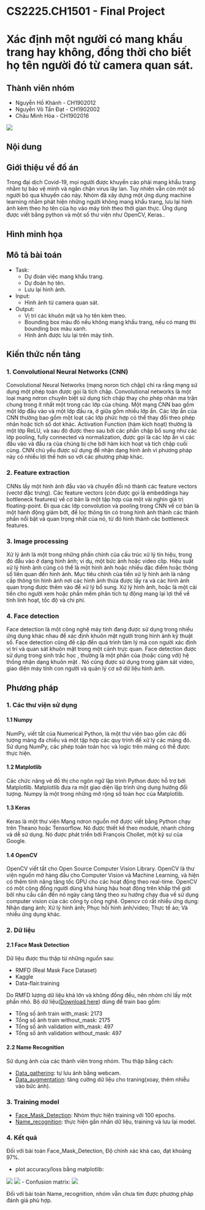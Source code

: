 # CS2225.CH1501 - Final Project
# Xác định một người có mang khẩu trang hay không, đồng thời cho biết họ tên người đó từ camera quan sát. 

## **Thành viên nhóm**
 - Nguyễn Hồ Khánh - CH1902012
 - Nguyễn Võ Tấn Đạt - CH1902002
 - Châu Minh Hòa - CH1902016

<img src="https://i.ibb.co/wYNJBF4/Microsoft-Teams-image.png">

## **Nội dung**

## **Giới thiệu về đồ án**
Trong đại dịch Covid-19, mọi người được khuyến cáo phải mang khẩu trang nhằm tự bảo vệ mình và ngăn chặn virus lây lan. Tuy nhiên vẫn còn một số người bỏ qua khuyến cáo này.
Nhóm đã xây dựng một ứng dụng machine learning nhằm phát hiện những người không mang khẩu trang, lưu lại hình ảnh kèm theo họ tên của họ vào máy tính theo thời gian thực. 
Ứng dụng được viết bằng python và một số thư viện như OpenCV, Keras..
## **Hình minh họa**

## **Mô tả bài toán**
- Task: 
  - Dự đoán việc mang khẩu trang.
  - Dự đoán họ tên.
  - Lưu lại hình ảnh.
- Input: 
  - Hình ảnh từ camera quan sát.
- Output:
  - Vị trí các khuôn mặt và họ tên kèm theo.
  - Bounding box màu đỏ nếu không mang khẩu trang, nếu có mang thì bounding box màu xanh.
  - Hình ảnh được lưu lại trên máy tính.

## **Kiến thức nền tảng**
### 1. Convolutional Neural Networks (CNN)
Convolutional Neural Networks (mạng noron tích chập) chỉ ra rằng mạng sử dụng một phép toán được gọi là tích chập. Convolutional networks là một loại mạng nơron chuyên biệt sử dụng tích chập thay cho phép nhân ma trận chung trong ít nhất một trong các lớp của chúng.
Một mạng CNN bao gồm một lớp đầu vào và một lớp đầu ra, ở giữa gồm nhiều lớp ẩn. Các lớp ẩn của CNN thường bao gồm một loạt các lớp phức hợp có thể thay đổi theo phép nhân hoặc tích số dot khác. Activation Function (hàm kích hoạt) thường là một lớp ReLU, và sau đó được theo sau bởi các phần chập bổ sung như các lớp pooling, fully connected và normalization, được gọi là các lớp ẩn vì các đầu vào và đầu ra của chúng bị che bởi hàm kích hoạt và tích chập cuối cùng. CNN chủ yếu được sử dụng để nhận dạng hình ảnh vì phương pháp này có nhiều lợi thế hơn so với các phương pháp khác.

### 2. Feature extraction
CNNs lấy một hình ảnh đầu vào và chuyển đổi nó thành các feature vectors (vectơ đặc trưng). Các feature vectors (còn được gọi là embeddings hay bottleneck features) về cơ bản là một tập hợp của một vài nghìn giá trị floating-point. Đi qua các lớp convolution và pooling trong CNN về cơ bản là một hành động giảm bớt, để lọc thông tin có trong hình ảnh thành các thành phần nổi bật và quan trọng nhất của nó, từ đó hình thành các bottleneck features.

### 3. Image processing
Xử lý ảnh là một trong những phần chính của cấu trúc xử lý tín hiệu, trong đó đầu vào ở dạng hình ảnh; ví dụ, một bức ảnh hoặc video clip. Hiệu suất xử lý hình ảnh cũng có thể là một hình ảnh hoặc nhiều đặc điểm hoặc thông số liên quan đến hình ảnh. Mục tiêu chính của tiền xử lý hình ảnh là nâng cấp thông tin hình ảnh nơi các hình ảnh thừa được lấy ra và các hình ảnh quan trọng được thêm vào để xử lý bổ sung.
Xử lý hình ảnh, hoặc là một cải tiến cho người xem hoặc phần mềm phân tích tự động mang lại lợi thế về tính linh hoạt, tốc độ và chi phí.

### 4. Face detection
Face detection là một công nghệ máy tính đang được sử dụng trong nhiều ứng dụng khác nhau để xác định khuôn mặt người trong hình ảnh kỹ thuật số. Face detection cũng đề cập đến quá trình tâm lý mà con người xác định vị trí và quan sát khuôn mặt trong một cảnh trực quan.
Face detection được sử dụng trong sinh trắc học , thường là một phần của (hoặc cùng với) hệ thống nhận dạng khuôn mặt . Nó cũng được sử dụng trong giám sát video, giao diện máy tính con người và quản lý cơ sở dữ liệu hình ảnh.

## Phương pháp
### 1. Các thư viện sử dụng
#### 1.1 Numpy
NumPy, viết tắt của Numerical Python, là một thư viện bao gồm các đối tượng mảng đa chiều và một tập hợp các quy trình để xử lý các mảng đó. Sử dụng NumPy, các phép toán toán học và logic trên mảng có thể được thực hiện. 
#### 1.2 Matplotlib
Các chức năng vẽ đồ thị cho ngôn ngữ lập trình Python được hỗ trợ bởi Matplotlib. Matplotlib đưa ra một giao diện lập trình ứng dụng hướng đối tượng. Numpy là một trong những mở rộng số toán học của Matplotlib.
#### 1.3 Keras
Keras là một thư viện Mạng nơron nguồn mở được viết bằng Python chạy trên Theano hoặc Tensorflow. Nó được thiết kế theo module, nhanh chóng và dễ sử dụng. Nó được phát triển bởi François Chollet, một kỹ sư của Google. 
#### 1.4 OpenCV
OpenCV viết tắt cho Open Source Computer Vision Library. OpenCV là thư viện nguồn mở hàng đầu cho Computer Vision và Machine Learning, và hiện có thêm tính năng tăng tốc GPU cho các hoạt động theo real-time.
OpenCV có một cộng đồng người dùng khá hùng hậu hoạt động trên khắp thế giới bởi nhu cầu cần đến nó ngày càng tăng theo xu hướng chạy đua về sử dụng computer vision của các công ty công nghệ.
Opencv có rất nhiều ứng dụng: Nhận dạng ảnh; Xử lý hình ảnh; Phục hồi hình ảnh/video; Thực tế ảo; Và nhiều ứng dụng khác.

### 2. Dữ liệu
#### 2.1 Face Mask Detection
Dữ liệu được thu thập từ những nguồn sau:
  - RMFD (Real Mask Face Dataset)
  - Kaggle
  - Data-flair.training
  
Do RMFD lượng dữ liệu khá lớn và không đồng đều, nên nhóm chỉ lấy một phần nhỏ. Bộ dữ liệu([Download here](https://drive.google.com/uc?id=12VrjQW6uhegTlS23L8MkHwXHroKmaCS7)) dùng để train bao gồm:
  - Tổng số ảnh train with_mask:  2173
  - Tổng số ảnh train without_mask:  2175
  - Tổng số ảnh validation with_mask:  497
  - Tổng số ảnh validation without_mask:  497

#### 2.2 Name Recognition
Sử dụng ảnh của các thành viên trong nhóm. Thu thập bằng cách:
  - [Data_gathering](https://github.com/khanh21281/CS2225.CH1501/blob/master/%C4%90%E1%BB%93%20%C3%A1n%20m%C3%B4n%20h%E1%BB%8Dc/Data_Gathering.py): tự lưu ảnh bằng webcam.
  - [Data_augmentation](https://github.com/khanh21281/CS2225.CH1501/blob/master/%C4%90%E1%BB%93%20%C3%A1n%20m%C3%B4n%20h%E1%BB%8Dc/Data_Augmentation.py): tăng cường dữ liệu cho traning(xoay, thêm nhiễu vào bức ảnh).

### 3. Training model
  - [Face_Mask_Detection](https://github.com/khanh21281/CS2225.CH1501/blob/master/%C4%90%E1%BB%93%20%C3%A1n%20m%C3%B4n%20h%E1%BB%8Dc/face_mask_detect_(1).ipynb): Nhóm thực hiện training với 100 epochs. 
  - [Name_recognition](https://github.com/khanh21281/CS2225.CH1501/blob/master/%C4%90%E1%BB%93%20%C3%A1n%20m%C3%B4n%20h%E1%BB%8Dc/Name_Recognition_Train.ipynb): thực hiện gắn nhãn dữ liệu, training và lưu lại model.
  
### 4. Kết quả
Đối với bài toán Face_Mask_Detection, Độ chính xác khá cao, đạt khoảng 97%.
  - plot accuracy/loss bằng matplotlib:
  <img src="https://i.ibb.co/sWN3kHw/plot.png">
  <img src="https://i.ibb.co/5YnZ00d/plot1.png">
  - Confusion matrix:
  <img src="https://i.ibb.co/KsQwb2r/confusion-matrix.png">
  
Đối với bài toán Name_recognition, nhóm vẫn chưa tìm được phương pháp đánh giá phù hợp.
